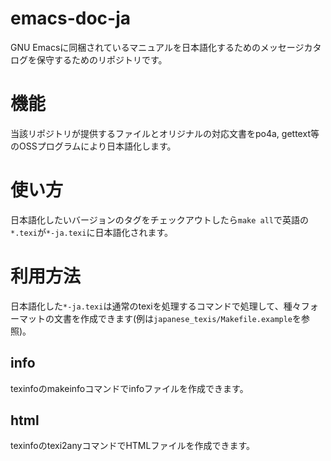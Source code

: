 # emacs-doc-ja
GNU Emacsに同梱されているマニュアルを日本語化するためのメッセージカタログを保守するためのリポジトリです。

# 機能
当該リポジトリが提供するファイルとオリジナルの対応文書をpo4a, gettext等のOSSプログラムにより日本語化します。

# 使い方
日本語化したいバージョンのタグをチェックアウトしたら`make all`で英語の`*.texi`が`*-ja.texi`に日本語化されます。

# 利用方法
日本語化した`*-ja.texi`は通常のtexiを処理するコマンドで処理して、種々フォーマットの文書を作成できます(例は`japanese_texis/Makefile.example`を参照)。

## info
texinfoのmakeinfoコマンドでinfoファイルを作成できます。
   
## html
texinfoのtexi2anyコマンドでHTMLファイルを作成できます。
   
